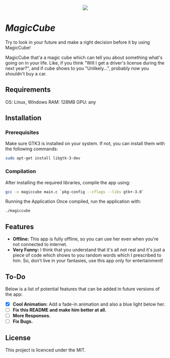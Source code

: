 <p align="center">
  <img src="https://img.shields.io/badge/LICENSE-MIT-green"/>
</p>

# ***MagicCube***

Try to look in your future and make a right decision before it by using MagicCube!

MagicCube that'a a magic cube which can tell you about something what's going on in your life. Like, if you think "Will I get a driver's license during the next year?", and if cube shows to you "Unlikely...", probably now you shouldn't buy a car.

## Requirements

OS: Linux, Windows
RAM: 128MB
GPU: any

## Installation

### Prerequisites
Make sure GTK3 is installed on your system. If not, you can install them with the following commands:
```bash
sudo apt-get install libgtk-3-dev
```

### Compilation
After installing the required libraries, compile the app using:

```bash
gcc -o magiccube main.c `pkg-config --cflags --libs gtk+-3.0`
```

Running the Application
Once compiled, run the application with:
```bash
./magiccube
```

## Features
- **Offline:** This app is fully offline, so you can use her even when you're not connected to internet.
- **Very Funny:** I think that you understand that it's all not real and it's just a piece of code which shows to you random words which I prescribed to him. So, don't live in your fantasies, use this app only for entertainment!

## To-Do
Below is a list of potential features that can be added in future versions of the app:

- [X] **Cool Animation:** Add a fade-in animation and also a blue light below her.
- [ ] **Fix this README and make him better at all.**
- [ ] **More Responses.**
- [ ] **Fix Bugs.**

## License

This project is licenced under the MIT.
